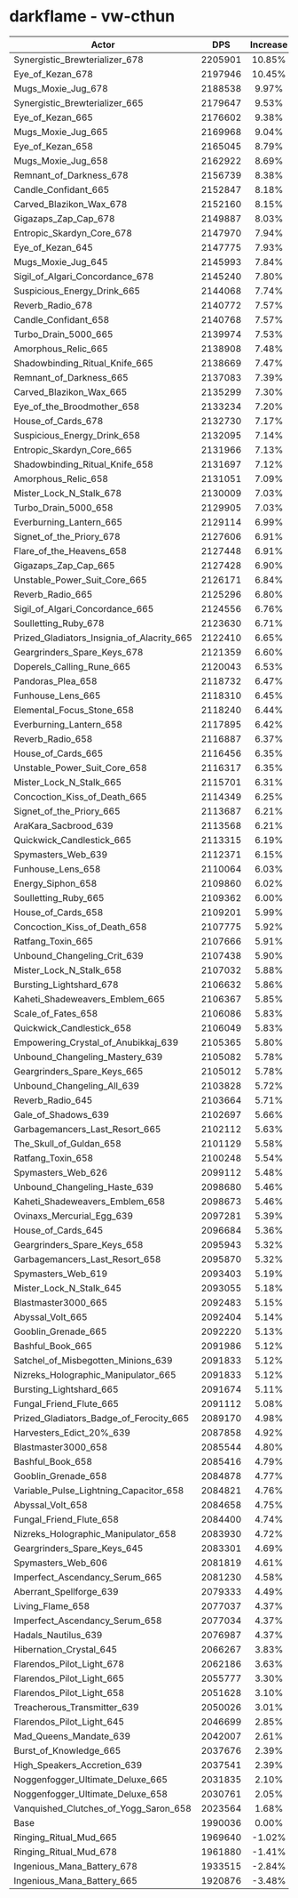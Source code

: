 # darkflame - vw-cthun
| Actor | DPS | Increase |
|---|:---:|:---:|
|Synergistic_Brewterializer_678|2205901|10.85%|
|Eye_of_Kezan_678|2197946|10.45%|
|Mugs_Moxie_Jug_678|2188538|9.97%|
|Synergistic_Brewterializer_665|2179647|9.53%|
|Eye_of_Kezan_665|2176602|9.38%|
|Mugs_Moxie_Jug_665|2169968|9.04%|
|Eye_of_Kezan_658|2165045|8.79%|
|Mugs_Moxie_Jug_658|2162922|8.69%|
|Remnant_of_Darkness_678|2156739|8.38%|
|Candle_Confidant_665|2152847|8.18%|
|Carved_Blazikon_Wax_678|2152160|8.15%|
|Gigazaps_Zap_Cap_678|2149887|8.03%|
|Entropic_Skardyn_Core_678|2147970|7.94%|
|Eye_of_Kezan_645|2147775|7.93%|
|Mugs_Moxie_Jug_645|2145993|7.84%|
|Sigil_of_Algari_Concordance_678|2145240|7.80%|
|Suspicious_Energy_Drink_665|2144068|7.74%|
|Reverb_Radio_678|2140772|7.57%|
|Candle_Confidant_658|2140768|7.57%|
|Turbo_Drain_5000_665|2139974|7.53%|
|Amorphous_Relic_665|2138908|7.48%|
|Shadowbinding_Ritual_Knife_665|2138669|7.47%|
|Remnant_of_Darkness_665|2137083|7.39%|
|Carved_Blazikon_Wax_665|2135299|7.30%|
|Eye_of_the_Broodmother_658|2133234|7.20%|
|House_of_Cards_678|2132730|7.17%|
|Suspicious_Energy_Drink_658|2132095|7.14%|
|Entropic_Skardyn_Core_665|2131966|7.13%|
|Shadowbinding_Ritual_Knife_658|2131697|7.12%|
|Amorphous_Relic_658|2131051|7.09%|
|Mister_Lock_N_Stalk_678|2130009|7.03%|
|Turbo_Drain_5000_658|2129905|7.03%|
|Everburning_Lantern_665|2129114|6.99%|
|Signet_of_the_Priory_678|2127606|6.91%|
|Flare_of_the_Heavens_658|2127448|6.91%|
|Gigazaps_Zap_Cap_665|2127428|6.90%|
|Unstable_Power_Suit_Core_665|2126171|6.84%|
|Reverb_Radio_665|2125296|6.80%|
|Sigil_of_Algari_Concordance_665|2124556|6.76%|
|Soulletting_Ruby_678|2123630|6.71%|
|Prized_Gladiators_Insignia_of_Alacrity_665|2122410|6.65%|
|Geargrinders_Spare_Keys_678|2121359|6.60%|
|Doperels_Calling_Rune_665|2120043|6.53%|
|Pandoras_Plea_658|2118732|6.47%|
|Funhouse_Lens_665|2118310|6.45%|
|Elemental_Focus_Stone_658|2118240|6.44%|
|Everburning_Lantern_658|2117895|6.42%|
|Reverb_Radio_658|2116887|6.37%|
|House_of_Cards_665|2116456|6.35%|
|Unstable_Power_Suit_Core_658|2116317|6.35%|
|Mister_Lock_N_Stalk_665|2115701|6.31%|
|Concoction_Kiss_of_Death_665|2114349|6.25%|
|Signet_of_the_Priory_665|2113687|6.21%|
|AraKara_Sacbrood_639|2113568|6.21%|
|Quickwick_Candlestick_665|2113315|6.19%|
|Spymasters_Web_639|2112371|6.15%|
|Funhouse_Lens_658|2110064|6.03%|
|Energy_Siphon_658|2109860|6.02%|
|Soulletting_Ruby_665|2109362|6.00%|
|House_of_Cards_658|2109201|5.99%|
|Concoction_Kiss_of_Death_658|2107775|5.92%|
|Ratfang_Toxin_665|2107666|5.91%|
|Unbound_Changeling_Crit_639|2107438|5.90%|
|Mister_Lock_N_Stalk_658|2107032|5.88%|
|Bursting_Lightshard_678|2106632|5.86%|
|Kaheti_Shadeweavers_Emblem_665|2106367|5.85%|
|Scale_of_Fates_658|2106086|5.83%|
|Quickwick_Candlestick_658|2106049|5.83%|
|Empowering_Crystal_of_Anubikkaj_639|2105365|5.80%|
|Unbound_Changeling_Mastery_639|2105082|5.78%|
|Geargrinders_Spare_Keys_665|2105012|5.78%|
|Unbound_Changeling_All_639|2103828|5.72%|
|Reverb_Radio_645|2103664|5.71%|
|Gale_of_Shadows_639|2102697|5.66%|
|Garbagemancers_Last_Resort_665|2102112|5.63%|
|The_Skull_of_Guldan_658|2101129|5.58%|
|Ratfang_Toxin_658|2100248|5.54%|
|Spymasters_Web_626|2099112|5.48%|
|Unbound_Changeling_Haste_639|2098680|5.46%|
|Kaheti_Shadeweavers_Emblem_658|2098673|5.46%|
|Ovinaxs_Mercurial_Egg_639|2097281|5.39%|
|House_of_Cards_645|2096684|5.36%|
|Geargrinders_Spare_Keys_658|2095943|5.32%|
|Garbagemancers_Last_Resort_658|2095870|5.32%|
|Spymasters_Web_619|2093403|5.19%|
|Mister_Lock_N_Stalk_645|2093055|5.18%|
|Blastmaster3000_665|2092483|5.15%|
|Abyssal_Volt_665|2092404|5.14%|
|Gooblin_Grenade_665|2092220|5.13%|
|Bashful_Book_665|2091986|5.12%|
|Satchel_of_Misbegotten_Minions_639|2091833|5.12%|
|Nizreks_Holographic_Manipulator_665|2091833|5.12%|
|Bursting_Lightshard_665|2091674|5.11%|
|Fungal_Friend_Flute_665|2091112|5.08%|
|Prized_Gladiators_Badge_of_Ferocity_665|2089170|4.98%|
|Harvesters_Edict_20%_639|2087858|4.92%|
|Blastmaster3000_658|2085544|4.80%|
|Bashful_Book_658|2085416|4.79%|
|Gooblin_Grenade_658|2084878|4.77%|
|Variable_Pulse_Lightning_Capacitor_658|2084821|4.76%|
|Abyssal_Volt_658|2084658|4.75%|
|Fungal_Friend_Flute_658|2084400|4.74%|
|Nizreks_Holographic_Manipulator_658|2083930|4.72%|
|Geargrinders_Spare_Keys_645|2083301|4.69%|
|Spymasters_Web_606|2081819|4.61%|
|Imperfect_Ascendancy_Serum_665|2081230|4.58%|
|Aberrant_Spellforge_639|2079333|4.49%|
|Living_Flame_658|2077037|4.37%|
|Imperfect_Ascendancy_Serum_658|2077034|4.37%|
|Hadals_Nautilus_639|2076987|4.37%|
|Hibernation_Crystal_645|2066267|3.83%|
|Flarendos_Pilot_Light_678|2062186|3.63%|
|Flarendos_Pilot_Light_665|2055777|3.30%|
|Flarendos_Pilot_Light_658|2051628|3.10%|
|Treacherous_Transmitter_639|2050026|3.01%|
|Flarendos_Pilot_Light_645|2046699|2.85%|
|Mad_Queens_Mandate_639|2042007|2.61%|
|Burst_of_Knowledge_665|2037676|2.39%|
|High_Speakers_Accretion_639|2037541|2.39%|
|Noggenfogger_Ultimate_Deluxe_665|2031835|2.10%|
|Noggenfogger_Ultimate_Deluxe_658|2030761|2.05%|
|Vanquished_Clutches_of_Yogg_Saron_658|2023564|1.68%|
|Base|1990036|0.00%|
|Ringing_Ritual_Mud_665|1969640|-1.02%|
|Ringing_Ritual_Mud_678|1961880|-1.41%|
|Ingenious_Mana_Battery_678|1933515|-2.84%|
|Ingenious_Mana_Battery_665|1920876|-3.48%|
